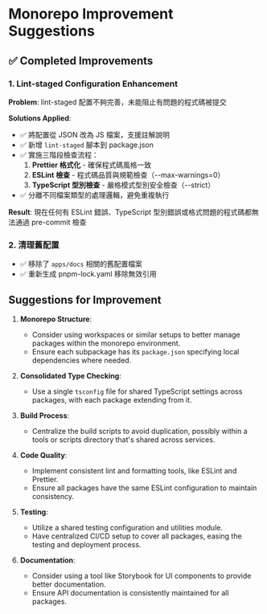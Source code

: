# Monorepo Improvement Suggestions

## ✅ Completed Improvements

### 1. Lint-staged Configuration Enhancement

**Problem**: lint-staged 配置不夠完善，未能阻止有問題的程式碼被提交

**Solutions Applied**:

- ✅ 將配置從 JSON 改為 JS 檔案，支援註解說明
- ✅ 新增 `lint-staged` 腳本到 package.json
- ✅ 實施三階段檢查流程：
  1. **Prettier 格式化** - 確保程式碼風格一致
  2. **ESLint 檢查** - 程式碼品質與規範檢查（--max-warnings=0）
  3. **TypeScript 型別檢查** - 嚴格模式型別安全檢查（--strict）
- ✅ 分離不同檔案類型的處理邏輯，避免重複執行

**Result**: 現在任何有 ESLint 錯誤、TypeScript 型別錯誤或格式問題的程式碼都無法通過 pre-commit 檢查

### 2. 清理舊配置

- ✅ 移除了 `apps/docs` 相關的舊配置檔案
- ✅ 重新生成 pnpm-lock.yaml 移除無效引用

## Suggestions for Improvement

1. **Monorepo Structure**:
   - Consider using workspaces or similar setups to better manage packages within the monorepo environment.
   - Ensure each subpackage has its `package.json` specifying local dependencies where needed.

2. **Consolidated Type Checking**:
   - Use a single `tsconfig` file for shared TypeScript settings across packages, with each package extending from it.

3. **Build Process**:
   - Centralize the build scripts to avoid duplication, possibly within a tools or scripts directory that's shared across services.

4. **Code Quality**:
   - Implement consistent lint and formatting tools, like ESLint and Prettier.
   - Ensure all packages have the same ESLint configuration to maintain consistency.

5. **Testing**:
   - Utilize a shared testing configuration and utilities module.
   - Have centralized CI/CD setup to cover all packages, easing the testing and deployment process.

6. **Documentation**:
   - Consider using a tool like Storybook for UI components to provide better documentation.
   - Ensure API documentation is consistently maintained for all packages.

